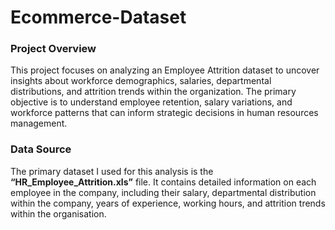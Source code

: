 # Ecommerce-Dataset

### Project Overview
This project focuses on analyzing an Employee Attrition dataset to uncover insights about workforce demographics, salaries, departmental distributions, and attrition trends within the organization. The primary objective is to understand employee retention, salary variations, and workforce patterns that can inform strategic decisions in human resources management.

### Data Source
The primary dataset I used for this analysis is the **“HR_Employee_Attrition.xls”** file. It contains detailed information on each employee in the company, including their salary, departmental distribution within the company, years of experience, working hours, and attrition trends within the organisation.
